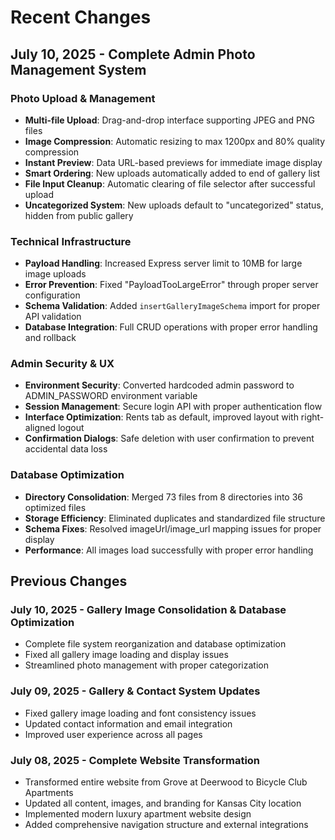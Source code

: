 # Recent Changes

## July 10, 2025 - Complete Admin Photo Management System

### Photo Upload & Management
- **Multi-file Upload**: Drag-and-drop interface supporting JPEG and PNG files
- **Image Compression**: Automatic resizing to max 1200px and 80% quality compression
- **Instant Preview**: Data URL-based previews for immediate image display
- **Smart Ordering**: New uploads automatically added to end of gallery list
- **File Input Cleanup**: Automatic clearing of file selector after successful upload
- **Uncategorized System**: New uploads default to "uncategorized" status, hidden from public gallery

### Technical Infrastructure
- **Payload Handling**: Increased Express server limit to 10MB for large image uploads
- **Error Prevention**: Fixed "PayloadTooLargeError" through proper server configuration
- **Schema Validation**: Added `insertGalleryImageSchema` import for proper API validation
- **Database Integration**: Full CRUD operations with proper error handling and rollback

### Admin Security & UX
- **Environment Security**: Converted hardcoded admin password to ADMIN_PASSWORD environment variable
- **Session Management**: Secure login API with proper authentication flow
- **Interface Optimization**: Rents tab as default, improved layout with right-aligned logout
- **Confirmation Dialogs**: Safe deletion with user confirmation to prevent accidental data loss

### Database Optimization
- **Directory Consolidation**: Merged 73 files from 8 directories into 36 optimized files
- **Storage Efficiency**: Eliminated duplicates and standardized file structure
- **Schema Fixes**: Resolved imageUrl/image_url mapping issues for proper display
- **Performance**: All images load successfully with proper error handling

## Previous Changes

### July 10, 2025 - Gallery Image Consolidation & Database Optimization
- Complete file system reorganization and database optimization
- Fixed all gallery image loading and display issues
- Streamlined photo management with proper categorization

### July 09, 2025 - Gallery & Contact System Updates
- Fixed gallery image loading and font consistency issues
- Updated contact information and email integration
- Improved user experience across all pages

### July 08, 2025 - Complete Website Transformation
- Transformed entire website from Grove at Deerwood to Bicycle Club Apartments
- Updated all content, images, and branding for Kansas City location
- Implemented modern luxury apartment website design
- Added comprehensive navigation structure and external integrations